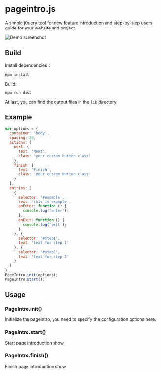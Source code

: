 # pageintro.js

A simple jQuery tool for new feature introduction and step-by-step users guide for your website and project.

![Demo screenshot](http://git.oschina.net/uploads/images/2017/0329/175626_f36068f0_568.gif "Demo screenshot")

## Build

Install dependencies：

	npm install

Build:

	npm run dist

At last, you can find the output files in the `lib` directory.

## Example

``` javascript
var options = {
  container: 'body',
  spacing: 20,
  actions: {
    next: {
      text: 'Next',
      class: 'your custom button class'
    },
    finish: {
      text: 'Finish',
      class: 'your custom button class'
    }
  },
  entries: [
    {
      selector: '#example',
      text: 'this is example',
      onEnter: function () {
        console.log('enter');
      },
      onExit: function () {
        console.log('exit');
      }
    }, {
      selector: '#step1',
      text: 'text for step 1'
    }, {
      selector: '#step2',
      text: 'text for step 2'
    }
  ]
}
PageIntro.init(options);
PageIntro.start();
```

## Usage

### PageIntro.init()

Initialize the pageintro, you need to specify the configuration options here.

### PageIntro.start()

Start page introduction show

### PageIntro.finish()

Finish page introduction show



